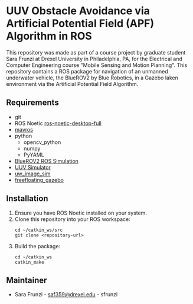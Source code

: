 # UUV Obstacle Avoidance via Artificial Potential Field (APF) Algorithm in ROS

This repository was made as part of a course project by graduate student Sara Frunzi at Drexel University in Philadelphia, PA, for the Electrical and Computer Engineering course "Mobile Sensing and Motion Planning". This repository contains a ROS package for navigation of an unmanned underwater vehicle, the BlueROV2 by Blue Robotics, in a Gazebo laken environment via the Artificial Potential Field Algorithm.

## Requirements
- git
- ROS Noetic [ros-noetic-desktop-full](http://wiki.ros.org/ROS/Installation)
- [mavros](http://wiki.ros.org/mavros)
- python
  - opencv_python
  - numpy
  - PyYAML  
- [BlueROV2 ROS Simulation](https://github.com/UUVControl/bluerov2)
- [UUV Simulator](https://uuvsimulator.github.io/)
- [uw_image_sim](https://github.com/olayasturias/uw_img_sim)
- [freefloating_gazebo](https://github.com/freefloating-gazebo/freefloating_gazebo)

## Installation
1. Ensure you have ROS Noetic installed on your system.
2. Clone this repository into your ROS workspace:
   ```
   cd ~/catkin_ws/src
   git clone <repository-url>
   ```
3. Build the package:
   ```
   cd ~/catkin_ws
   catkin_make
   ```

## Maintainer

- Sara Frunzi - saf359@drexel.edu - sfrunzi
